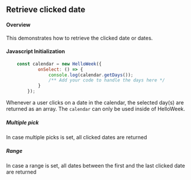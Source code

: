 ## Retrieve clicked date

#### Overview
This demonstrates how to retrieve the clicked date or dates.

#### Javascript Initialization
```js
	const calendar = new HelloWeek({
            onSelect: () => { 
                console.log(calendar.getDays());
                /** Add your code to handle the days here */
            }
        });
```

Whenever a user clicks on a date in the calendar, the selected day(s) are returned as an array. The 
`calendar` can only be used inside of HelloWeek. 

##### Multiple pick
In case multiple picks is set, all clicked dates are returned

##### Range
In case a range is set, all dates between the first and the last clicked date are returned